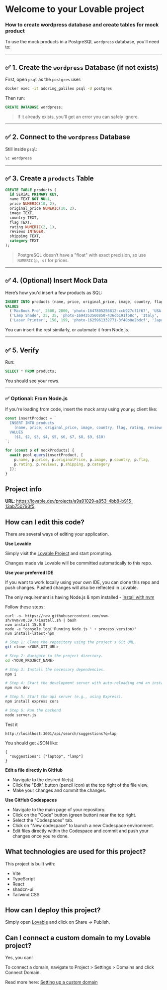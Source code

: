 # Welcome to your Lovable project

### How to create wordpress database and create tables for mock product
To use the mock products in a PostgreSQL `wordpress` database, you'll need to:

---

## ✅ 1. **Create the `wordpress` Database (if not exists)**

First, open `psql` as the `postgres` user:

```bash
docker exec -it adoring_galileo psql -U postgres
```

Then run:

```sql
CREATE DATABASE wordpress;
```

> If it already exists, you’ll get an error you can safely ignore.

---

## ✅ 2. **Connect to the `wordpress` Database**

Still inside `psql`:

```sql
\c wordpress
```

---

## ✅ 3. **Create a `products` Table**

```sql
CREATE TABLE products (
  id SERIAL PRIMARY KEY,
  name TEXT NOT NULL,
  price NUMERIC(10, 2),
  original_price NUMERIC(10, 2),
  image TEXT,
  country TEXT,
  flag TEXT,
  rating NUMERIC(2, 1),
  reviews INTEGER,
  shipping TEXT,
  category TEXT
);
```

> PostgreSQL doesn’t have a "float" with exact precision, so use `NUMERIC(p, s)` for prices.

---

## ✅ 4. **(Optional) Insert Mock Data**

Here’s how you'd insert a few products as SQL:

```sql
INSERT INTO products (name, price, original_price, image, country, flag, rating, reviews, shipping, category)
VALUES
  ('MacBook Pro', 2500, 2800, 'photo-1647805256812-ccb927cf1f67', 'USA', '🇺🇸', 4.8, 1250, 'Free shipping', 'Electronics'),
  ('Lamp Shade', 25, 35, 'photo-1694353560850-436cb191fb8c', 'Italy', '🇮🇹', 4.2, 89, '$5.99 shipping', 'Home & Garden'),
  ('Laser Printer', 150, 199, 'photo-1625961332771-3f40b0e2bdcf', 'Japan', '🇯🇵', 4.5, 456, 'Free shipping', 'Electronics');
```

You can insert the rest similarly, or automate it from Node.js.

---

## ✅ 5. **Verify**

Run:

```sql
SELECT * FROM products;
```

You should see your rows.

---

### ✅ Optional: From Node.js

If you're loading from code, insert the mock array using your `pg` client like:

```js
const insertProduct = `
  INSERT INTO products
    (name, price, original_price, image, country, flag, rating, reviews, shipping, category)
  VALUES
    ($1, $2, $3, $4, $5, $6, $7, $8, $9, $10)
`;

for (const p of mockProducts) {
  await pool.query(insertProduct, [
    p.name, p.price, p.originalPrice, p.image, p.country, p.flag,
    p.rating, p.reviews, p.shipping, p.category
  ]);
}
```
## Project info

**URL**: https://lovable.dev/projects/a9a91029-a853-4bb8-b915-13ab750793f5

## How can I edit this code?

There are several ways of editing your application.

**Use Lovable**

Simply visit the [Lovable Project](https://lovable.dev/projects/a9a91029-a853-4bb8-b915-13ab750793f5) and start prompting.

Changes made via Lovable will be committed automatically to this repo.

**Use your preferred IDE**

If you want to work locally using your own IDE, you can clone this repo and push changes. Pushed changes will also be reflected in Lovable.

The only requirement is having Node.js & npm installed - [install with nvm](https://github.com/nvm-sh/nvm#installing-and-updating)

Follow these steps:
```
curl -o- https://raw.githubusercontent.com/nvm-sh/nvm/v0.39.7/install.sh | bash
nvm install 15.0.0
node -e "console.log('Running Node.js ' + process.version)"
nvm install-latest-npm
```
```sh
# Step 1: Clone the repository using the project's Git URL.
git clone <YOUR_GIT_URL>

# Step 2: Navigate to the project directory.
cd <YOUR_PROJECT_NAME>

# Step 3: Install the necessary dependencies.
npm i

# Step 4: Start the development server with auto-reloading and an instant preview.
npm run dev

# Step 5: Start the api server (e.g., using Express).
npm install express cors

# Step 6: Run the backend
node server.js
```

Test it
```
http://localhost:3001/api/search/suggestions?q=lap
```
You should get JSON like:

```
{
  "suggestions": ["laptop", "lamp"]
}
```

**Edit a file directly in GitHub**

- Navigate to the desired file(s).
- Click the "Edit" button (pencil icon) at the top right of the file view.
- Make your changes and commit the changes.

**Use GitHub Codespaces**

- Navigate to the main page of your repository.
- Click on the "Code" button (green button) near the top right.
- Select the "Codespaces" tab.
- Click on "New codespace" to launch a new Codespace environment.
- Edit files directly within the Codespace and commit and push your changes once you're done.

## What technologies are used for this project?

This project is built with:

- Vite
- TypeScript
- React
- shadcn-ui
- Tailwind CSS

## How can I deploy this project?

Simply open [Lovable](https://lovable.dev/projects/a9a91029-a853-4bb8-b915-13ab750793f5) and click on Share -> Publish.

## Can I connect a custom domain to my Lovable project?

Yes, you can!

To connect a domain, navigate to Project > Settings > Domains and click Connect Domain.

Read more here: [Setting up a custom domain](https://docs.lovable.dev/tips-tricks/custom-domain#step-by-step-guide)
